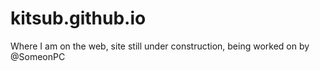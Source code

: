 # kitsub.github.io
Where I am on the web, site still under construction, being worked on by @SomeonPC
